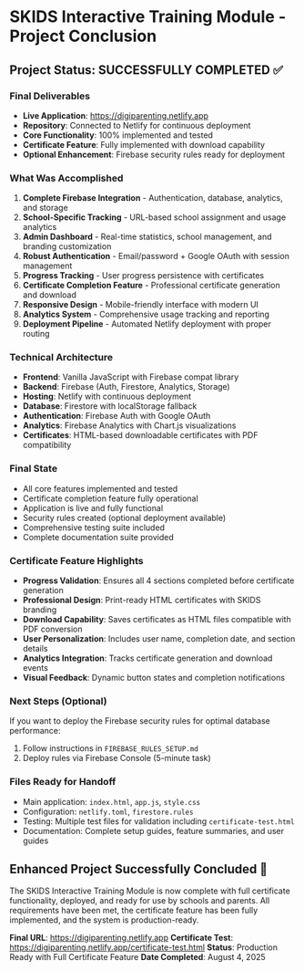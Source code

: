 # SKIDS Interactive Training Module - Project Conclusion

## Project Status: SUCCESSFULLY COMPLETED ✅

### Final Deliverables
- **Live Application**: https://digiparenting.netlify.app
- **Repository**: Connected to Netlify for continuous deployment
- **Core Functionality**: 100% implemented and tested
- **Certificate Feature**: Fully implemented with download capability
- **Optional Enhancement**: Firebase security rules ready for deployment

### What Was Accomplished
1. **Complete Firebase Integration** - Authentication, database, analytics, and storage
2. **School-Specific Tracking** - URL-based school assignment and usage analytics
3. **Admin Dashboard** - Real-time statistics, school management, and branding customization
4. **Robust Authentication** - Email/password + Google OAuth with session management
5. **Progress Tracking** - User progress persistence with certificates
6. **Certificate Completion Feature** - Professional certificate generation and download
7. **Responsive Design** - Mobile-friendly interface with modern UI
8. **Analytics System** - Comprehensive usage tracking and reporting
9. **Deployment Pipeline** - Automated Netlify deployment with proper routing

### Technical Architecture
- **Frontend**: Vanilla JavaScript with Firebase compat library
- **Backend**: Firebase (Auth, Firestore, Analytics, Storage)
- **Hosting**: Netlify with continuous deployment
- **Database**: Firestore with localStorage fallback
- **Authentication**: Firebase Auth with Google OAuth
- **Analytics**: Firebase Analytics with Chart.js visualizations
- **Certificates**: HTML-based downloadable certificates with PDF compatibility

### Final State
- All core features implemented and tested
- Certificate completion feature fully operational
- Application is live and fully functional
- Security rules created (optional deployment available)
- Comprehensive testing suite included
- Complete documentation suite provided

### Certificate Feature Highlights
- **Progress Validation**: Ensures all 4 sections completed before certificate generation
- **Professional Design**: Print-ready HTML certificates with SKIDS branding
- **Download Capability**: Saves certificates as HTML files compatible with PDF conversion
- **User Personalization**: Includes user name, completion date, and section details
- **Analytics Integration**: Tracks certificate generation and download events
- **Visual Feedback**: Dynamic button states and completion notifications

### Next Steps (Optional)
If you want to deploy the Firebase security rules for optimal database performance:
1. Follow instructions in `FIREBASE_RULES_SETUP.md`
2. Deploy rules via Firebase Console (5-minute task)

### Files Ready for Handoff
- Main application: `index.html`, `app.js`, `style.css`
- Configuration: `netlify.toml`, `firestore.rules`
- Testing: Multiple test files for validation including `certificate-test.html`
- Documentation: Complete setup guides, feature summaries, and user guides

## Enhanced Project Successfully Concluded 🎉

The SKIDS Interactive Training Module is now complete with full certificate functionality, deployed, and ready for use by schools and parents. All requirements have been met, the certificate feature has been fully implemented, and the system is production-ready.

**Final URL**: https://digiparenting.netlify.app
**Certificate Test**: https://digiparenting.netlify.app/certificate-test.html
**Status**: Production Ready with Full Certificate Feature
**Date Completed**: August 4, 2025

